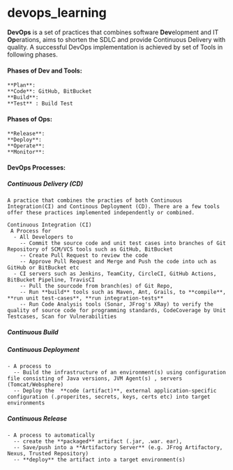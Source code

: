 # devops_learning
**DevOps** is a set of practices that combines software **Dev**elopment and IT **Op**erations, aims to shorten the SDLC and provide Continuous Delivery with quality. A successful DevOps implementation is achieved by set of Tools in following phases.
 
  #### Phases of Dev and Tools: 
    **Plan**:
    **Code**: GitHub, BitBucket
    **Build**: 
    **Test** : Build Test
  #### Phases of Ops:
    **Release**:
    **Deploy**:
    **Operate**:
    **Monitor**:
    
  #### DevOps Processes:
  
   ##### Continuous Delivery (CD)
    A practice that combines the practies of both Continuous Integration(CI) and Continous Deployment (CD). There are a few tools offer these practices implemented independently or combined.
    
    Continuous Integration (CI)
     A Process for
      - All Developers to
        -- Commit the source code and unit test cases into branches of Git Repository of SCM/VCS tools such as GitHub, BitBucket
        -- Create Pull Request to review the code
        -- Approve Pull Request and Merge and Push the code into uch as GitHub or BitBucket etc
      - CI servers such as Jenkins, TeamCity, CircleCI, GitHub Actions, BitBucket Pipeline, TravisCI 
        -- Pull the sourcode from branch(es) of Git Repo, 
        -- Run **build** tools such as Maven, Ant, Grails, to **compile**, **run unit test-cases**, **run integration-tests**
        -- Run Code Analysis tools (Sonar, JFrog's XRay) to verify the quality of source code for programming standards, CodeCoverage by Unit Testcases, Scan for Vulnerabilities
  
  ##### Continuous Build
  
  ##### Continuous Deployment
    - A process to
      -- Build the infrastructure of an environment(s) using configuration file consisting of Java versions, JVM Agent(s) , servers (Tomcat/Websphere)
      -- Deploy the  **code (artifact)**, external application-specific configuration (.properites, secrets, keys, certs etc) into target environments
  
  ##### Continuous Release 
 
    - A process to automatically 
      -- create the **packaged** artifact (.jar, .war. ear), 
      -- Save/push into a **Artifactory Server** (e.g. JFrog Artifactory, Nexus, Trusted Repository)
      -- **deploy** the artifact into a target environment(s)
    
    
    

